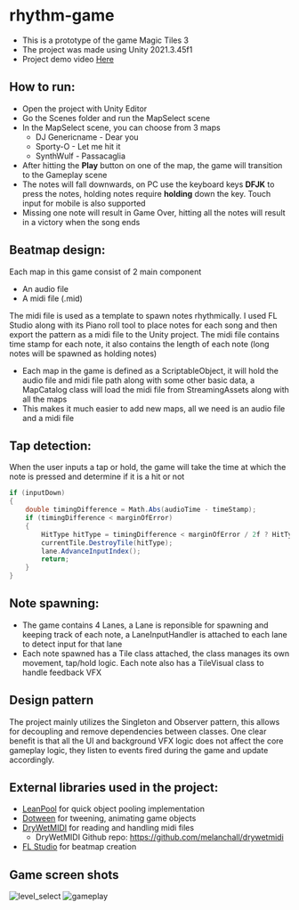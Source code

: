 # rhythm-game

- This is a prototype of the game Magic Tiles 3
- The project was made using Unity 2021.3.45f1
- Project demo video [Here](https://drive.google.com/file/d/1QlUouMexU27PL0BkPgiPhUtNB8yWiXo5/view?usp=sharing)

## How to run:
- Open the project with Unity Editor
- Go the Scenes folder and run the MapSelect scene
- In the MapSelect scene, you can choose from 3 maps
    - DJ Genericname - Dear you
    - Sporty-O - Let me hit it
    - SynthWulf - Passacaglia
- After hitting the **Play** button on one of the map, the game will transition to the Gameplay scene
- The notes will fall downwards, on PC use the keyboard keys **DFJK** to press the notes, holding notes require **holding** down the key. Touch input for mobile is also supported
- Missing one note will result in Game Over, hitting all the notes will result in a victory when the song ends

## Beatmap design:
Each map in this game consist of 2 main component
- An audio file
- A midi file (.mid)

The midi file is used as a template to spawn notes rhythmically. I used FL Studio along with its Piano roll tool to place notes for each song and then export the pattern as a midi file to the Unity project. The midi file contains time stamp for each note, it also contains the length of each note (long notes will be spawned as holding notes)

- Each map in the game is defined as a ScriptableObject, it will hold the audio file and midi file path along with some other basic data, a MapCatalog class will load the midi file from StreamingAssets along with all the maps
- This makes it much easier to add new maps, all we need is an audio file and a midi file

## Tap detection:
When the user inputs a tap or hold, the game will take the time at which the note is pressed and determine if it is a hit or not

```csharp
if (inputDown)
{
    double timingDifference = Math.Abs(audioTime - timeStamp);
    if (timingDifference < marginOfError)
    {
        HitType hitType = timingDifference < marginOfError / 2f ? HitType.Perfect : HitType.Good;
        currentTile.DestroyTile(hitType);
        lane.AdvanceInputIndex();
        return;
    }
}
```


## Note spawning:
- The game contains 4 Lanes, a Lane is reponsible for spawning and keeping track of each note, a LaneInputHandler is attached to each lane to detect input for that lane
- Each note spawned has a Tile class attached, the class manages its own movement, tap/hold logic. Each note also has a TileVisual class to handle feedback VFX

## Design pattern
The project mainly utilizes the Singleton and Observer pattern, this allows for decoupling and remove dependencies between classes. One clear benefit is that all the UI and background VFX logic does not affect the core gameplay logic, they listen to events fired during the game and update accordingly.

## External libraries used in the project:
- [LeanPool](https://assetstore.unity.com/packages/tools/utilities/lean-pool-35666?srsltid=AfmBOornci8W9T76f5De7f59USnpcFLBvNClUPp1WZlutIhlxy_B1eUd) for quick object pooling implementation
- [Dotween](https://assetstore.unity.com/packages/tools/utilities/lean-pool-35666?srsltid=AfmBOornci8W9T76f5De7f59USnpcFLBvNClUPp1WZlutIhlxy_B1eUd) for tweening, animating game objects
- [DryWetMIDI](https://assetstore.unity.com/packages/tools/audio/drywetmidi-222171?srsltid=AfmBOooppkbds4H1AtaIar4xY8gFMU7WHoGao2LLru-i7cmMndUjdQi8) for reading and handling midi files
    - DryWetMIDI Github repo: https://github.com/melanchall/drywetmidi
- [FL Studio](https://www.image-line.com) for beatmap creation

## Game screen shots
![level_select](https://github.com/user-attachments/assets/0299bf8d-1d8b-4240-90ff-c241a3ef7587)
![gameplay](https://github.com/user-attachments/assets/bf67876e-0c22-4ff8-a710-7b16da240096)

